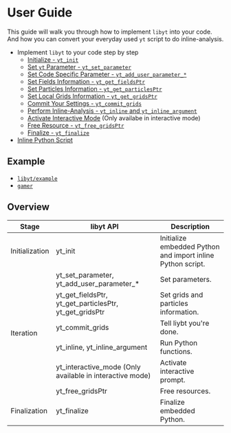 # User Guide
This guide will walk you through how to implement `libyt` into your code. And how you can convert your everyday used `yt` script to do inline-analysis. 

- Implement `libyt` to your code step by step
  - [Initialize - `yt_init`](./Initialize.md#initialize)
  - [Set `yt` Parameter - `yt_set_parameter`](./SetYTParameter.md#set-yt-parameter)
  - [Set Code Specific Parameter - `yt_add_user_parameter_*`](./SetCodeSpecificParameter.md#set-code-specific-parameter)
  - [Set Fields Information - `yt_get_fieldsPtr`](./SetFieldsInformation.md#set-fields-information)
  - [Set Particles Information - `yt_get_particlesPtr`](./SetParticlesInformation.md#set-particles-information)
  - [Set Local Grids Information - `yt_get_gridsPtr`](./SetLocalGridsInformation.md#set-local-grids-information)
  - [Commit Your Settings - `yt_commit_grids`](./CommitYourSettings.md#commit-your-settings)
  - [Perform Inline-Analysis - `yt_inline` and `yt_inline_argument`](./PerformInlineAnalysis.md#perform-inline-analysis)
  - [Activate Interactive Mode](./ActivateInteractiveMode.md#activate-interactive-mode) (Only availabe in interactive mode)
  - [Free Resource - `yt_free_gridsPtr`](./FreeResource.md#free-resource)
  - [Finalize - `yt_finalize`](./Finalize.md#finalize)
- [Inline Python Script](./InlinePythonScript.md#inline-python-script)

## Example
- [`libyt/example`](../example/example.cpp)
- [`gamer`](https://github.com/gamer-project/gamer/tree/master/src/YT)

## Overview
<table>
  <thead>
    <tr>
      <th>Stage</th>
      <th>libyt API</th>
      <th>Description</th>
    </tr>
  </thead>
  <tbody>
    <tr>
      <td rowspan=1>Initialization</td>
      <td>yt_init</td>
      <td>Initialize embedded Python and import inline Python script.</td>
    </tr>
    <tr>
      <td rowspan=6>Iteration</td>
      <td>yt_set_parameter, yt_add_user_parameter_*</td>
      <td>Set parameters.</td>
    </tr>
    <tr>
      <td>yt_get_fieldsPtr, yt_get_particlesPtr, yt_get_gridsPtr</td>
      <td>Set grids and particles information.</td>
    </tr>
    <tr>
      <td>yt_commit_grids</td>
      <td>Tell liybt you're done.</td>
    </tr>
    <tr>
      <td>yt_inline, yt_inline_argument</td>
      <td>Run Python functions.</td>
    </tr>
    <tr>
      <td>yt_interactive_mode (Only available in interactive mode)</td>
      <td>Activate interactive prompt.</td>
    </tr>
    <tr>
      <td>yt_free_gridsPtr</td>
      <td>Free resources.</td>
    </tr>
    <tr>
      <td rowspan=1>Finalization</td>
      <td>yt_finalize</td>
      <td>Finalize embedded Python.</td>
    </tr>
  </tbody>
</table>
